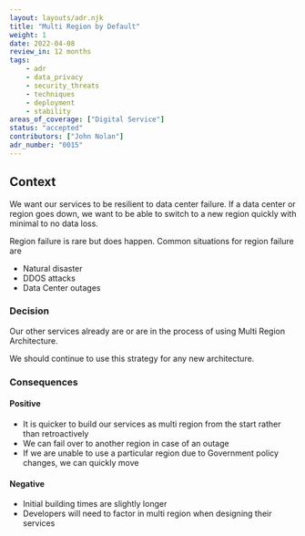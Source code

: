```yaml
---
layout: layouts/adr.njk
title: "Multi Region by Default"
weight: 1
date: 2022-04-08
review_in: 12 months
tags:  
    - adr
    - data_privacy
    - security_threats
    - techniques
    - deployment
    - stability
areas_of_coverage: ["Digital Service"]
status: "accepted"
contributors: ["John Nolan"]
adr_number: "0015"
---
```


## Context

We want our services to be resilient to data center failure. If a data center or region goes down, we want to be able to switch to a new region quickly with minimal to no data loss.

Region failure is rare but does happen. Common situations for region failure are

* Natural disaster
* DDOS attacks
* Data Center outages

### Decision

Our other services already are or are in the process of using Multi Region Architecture.

We should continue to use this strategy for any new architecture.

### Consequences

#### Positive

* It is quicker to build our services as multi region from the start rather than retroactively
* We can fail over to another region in case of an outage
* If we are unable to use a particular region due to Government policy changes, we can quickly move

#### Negative

* Initial building times are slightly longer
* Developers will need to factor in multi region when designing their services
